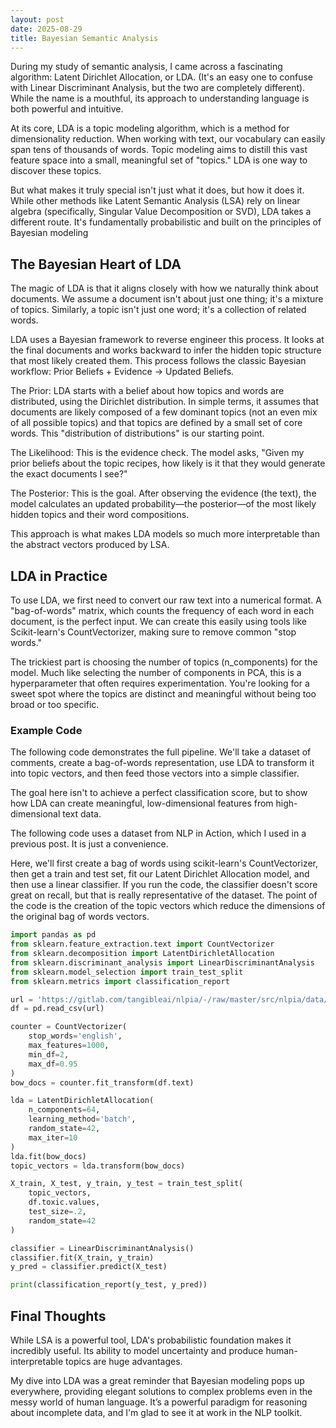 ```yaml
---
layout: post
date: 2025-08-29
title: Bayesian Semantic Analysis
---
```


During my study of semantic analysis, I came across a fascinating algorithm: Latent Dirichlet Allocation, or LDA. (It's an easy one to confuse with Linear Discriminant Analysis, but the two are completely different). While the name is a mouthful, its approach to understanding language is both powerful and intuitive.

At its core, LDA is a topic modeling algorithm, which is a method for dimensionality reduction. When working with text, our vocabulary can easily span tens of thousands of words. Topic modeling aims to distill this vast feature space into a small, meaningful set of "topics." LDA is one way to discover these topics.

But what makes it truly special isn't just what it does, but how it does it. While other methods like Latent Semantic Analysis (LSA) rely on linear algebra (specifically, Singular Value Decomposition or SVD), LDA takes a different route. It's fundamentally probabilistic and built on the principles of Bayesian modeling

## The Bayesian Heart of LDA

The magic of LDA is that it aligns closely with how we naturally think about documents. We assume a document isn't about just one thing; it's a mixture of topics. Similarly, a topic isn't just one word; it's a collection of related words.

LDA uses a Bayesian framework to reverse engineer this process. It looks at the final documents and works backward to infer the hidden topic structure that most likely created them. This process follows the classic Bayesian workflow: Prior Beliefs + Evidence → Updated Beliefs.

The Prior: LDA starts with a belief about how topics and words are distributed, using the Dirichlet distribution. In simple terms, it assumes that documents are likely composed of a few dominant topics (not an even mix of all possible topics) and that topics are defined by a small set of core words. This "distribution of distributions" is our starting point.

The Likelihood: This is the evidence check. The model asks, "Given my prior beliefs about the topic recipes, how likely is it that they would generate the exact documents I see?"

The Posterior: This is the goal. After observing the evidence (the text), the model calculates an updated probability—the posterior—of the most likely hidden topics and their word compositions.

This approach is what makes LDA models so much more interpretable than the abstract vectors produced by LSA.

## LDA in Practice

To use LDA, we first need to convert our raw text into a numerical format. A "bag-of-words" matrix, which counts the frequency of each word in each document, is the perfect input. We can create this easily using tools like Scikit-learn's CountVectorizer, making sure to remove common "stop words."

The trickiest part is choosing the number of topics (n_components) for the model. Much like selecting the number of components in PCA, this is a hyperparameter that often requires experimentation. You're looking for a sweet spot where the topics are distinct and meaningful without being too broad or too specific.

### Example Code

The following code demonstrates the full pipeline. We'll take a dataset of comments, create a bag-of-words representation, use LDA to transform it into topic vectors, and then feed those vectors into a simple classifier.

The goal here isn't to achieve a perfect classification score, but to show how LDA can create meaningful, low-dimensional features from high-dimensional text data.

The following code uses a dataset from NLP in Action, which I used in a previous post. It is just a convenience.

Here, we'll first create a bag of words using scikit-learn's CountVectorizer, then get a train and test set, fit our Latent Dirichlet Allocation model, and then use a linear classifier. If you run the code, the classifier doesn't score great on recall, but that is really representative of the dataset. The point of the code is the creation of the topic vectors which reduce the dimensions of the original bag of words vectors.

```python
import pandas as pd
from sklearn.feature_extraction.text import CountVectorizer
from sklearn.decomposition import LatentDirichletAllocation
from sklearn.discriminant_analysis import LinearDiscriminantAnalysis
from sklearn.model_selection import train_test_split
from sklearn.metrics import classification_report

url = 'https://gitlab.com/tangibleai/nlpia/-/raw/master/src/nlpia/data/toxic_comment_small.csv'
df = pd.read_csv(url)

counter = CountVectorizer(
    stop_words='english',
    max_features=1000,
    min_df=2,
    max_df=0.95
)
bow_docs = counter.fit_transform(df.text)

lda = LatentDirichletAllocation(
    n_components=64, 
    learning_method='batch',
    random_state=42,
    max_iter=10
)
lda.fit(bow_docs)
topic_vectors = lda.transform(bow_docs)

X_train, X_test, y_train, y_test = train_test_split(
    topic_vectors, 
    df.toxic.values,
    test_size=.2,
    random_state=42
)

classifier = LinearDiscriminantAnalysis()
classifier.fit(X_train, y_train)
y_pred = classifier.predict(X_test)

print(classification_report(y_test, y_pred))

```

## Final Thoughts

While LSA is a powerful tool, LDA's probabilistic foundation makes it incredibly useful. Its ability to model uncertainty and produce human-interpretable topics are huge advantages.

My dive into LDA was a great reminder that Bayesian modeling pops up everywhere, providing elegant solutions to complex problems even in the messy world of human language. It’s a powerful paradigm for reasoning about incomplete data, and I'm glad to see it at work in the NLP toolkit.